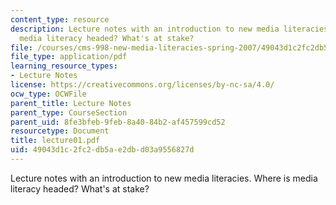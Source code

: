 ```yaml
---
content_type: resource
description: Lecture notes with an introduction to new media literacies. Where is
  media literacy headed? What's at stake?
file: /courses/cms-998-new-media-literacies-spring-2007/49043d1c2fc2db5ae2dbd03a9556827d_lecture01.pdf
file_type: application/pdf
learning_resource_types:
- Lecture Notes
license: https://creativecommons.org/licenses/by-nc-sa/4.0/
ocw_type: OCWFile
parent_title: Lecture Notes
parent_type: CourseSection
parent_uid: 8fe3bfeb-9feb-8a40-84b2-af457599cd52
resourcetype: Document
title: lecture01.pdf
uid: 49043d1c-2fc2-db5a-e2db-d03a9556827d
---
```

Lecture notes with an introduction to new media literacies. Where is media literacy headed? What's at stake?